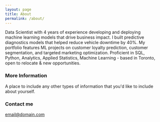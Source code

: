 ```yaml
---
layout: page
title: About
permalink: /about/
---
```


Data Scientist with 4 years of experience developing and deploying machine learning models that drive business impact. I built predictive diagnostics models that helped reduce vehicle downtime by 40%. My portfolio features ML projects on customer loyalty prediction, customer segmentation, and targeted marketing optimization. Proficient in SQL, Python, Analytics, Applied Statistics, Machine Learning - based in Toronto, open to relocate & new opportunities.

### More Information

A place to include any other types of information that you'd like to include about yourself.

### Contact me

[email@domain.com](mailto:email@domain.com)
